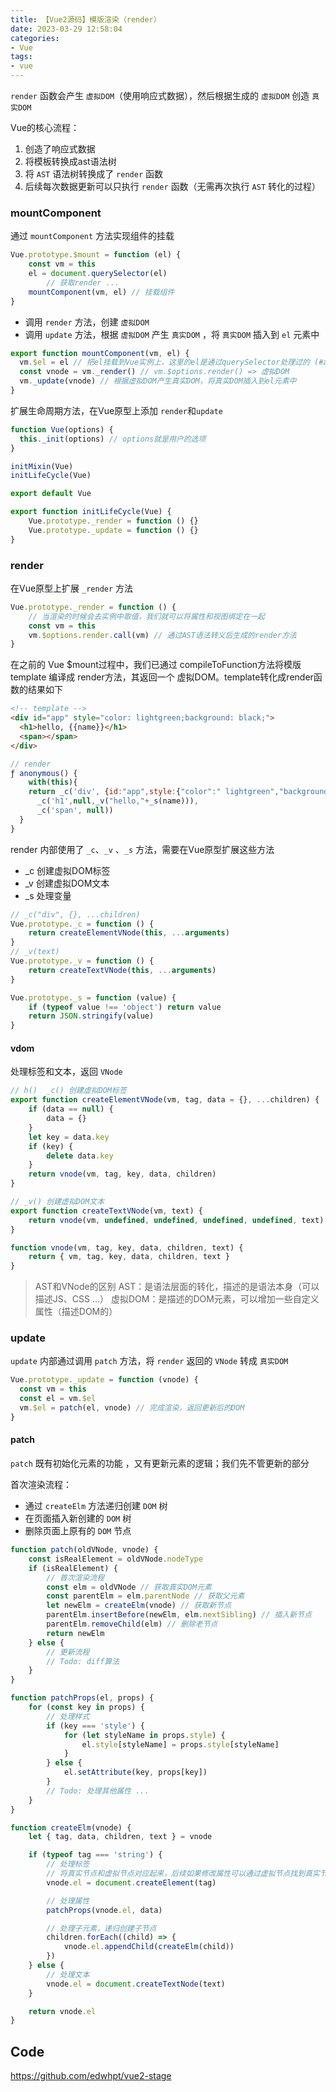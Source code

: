 ```yaml
---
title: 【Vue2源码】模版渲染（render）
date: 2023-03-29 12:58:04
categories:
- Vue
tags: 
- vue
---
```


`render` 函数会产生 `虚拟DOM`（使用响应式数据），然后根据生成的 `虚拟DOM` 创造 `真实DOM`

<!-- more -->

Vue的核心流程：
1. 创造了响应式数据
2. 将模板转换成ast语法树
3. 将 `AST` 语法树转换成了 `render` 函数
4. 后续每次数据更新可以只执行 `render` 函数（无需再次执行 `AST` 转化的过程）


### mountComponent 

通过 `mountComponent` 方法实现组件的挂载

```js
Vue.prototype.$mount = function (el) {
    const vm = this
    el = document.querySelector(el)
		// 获取render ...
    mountComponent(vm, el) // 挂载组件
}
```

- 调用 `render` 方法，创建 `虚拟DOM`
- 调用 `update` 方法，根据 `虚拟DOM` 产生 `真实DOM` ，将 `真实DOM` 插入到 `el` 元素中

```js
export function mountComponent(vm, el) {
  vm.$el = el // 把el挂载到Vue实例上，这里的el是通过querySelector处理过的 (#app)
  const vnode = vm._render() // vm.$options.render() => 虚拟DOM
  vm._update(vnode) // 根据虚拟DOM产生真实DOM，将真实DOM插入到el元素中
}
```

扩展生命周期方法，在Vue原型上添加 `render`和`update`

```js
function Vue(options) {
  this._init(options) // options就是用户的选项
}

initMixin(Vue)
initLifeCycle(Vue)

export default Vue
```

```js
export function initLifeCycle(Vue) {
    Vue.prototype._render = function () {}
  	Vue.prototype._update = function () {}
}
```

### render

在Vue原型上扩展 `_render` 方法

```js
Vue.prototype._render = function () {
    // 当渲染的时候会去实例中取值，我们就可以将属性和视图绑定在一起
    const vm = this
    vm.$options.render.call(vm) // 通过AST语法转义后生成的render方法
}
```

在之前的 Vue $mount过程中，我们已通过 compileToFunction方法将模版template 编译成 render方法，其返回一个 虚拟DOM。template转化成render函数的结果如下

```html
<!-- template -->
<div id="app" style="color: lightgreen;background: black;">
  <h1>hello, {{name}}</h1>
  <span></span>
</div>
```

```js
// render
ƒ anonymous() {
	with(this){
    return _c('div', {id:"app",style:{"color":" lightgreen","background":" black"}},
      _c('h1',null,_v("hello,"+_s(name))),
      _c('span', null))
  }
}
```

render 内部使用了 `_c`、`_v` 、`_s` 方法，需要在Vue原型扩展这些方法

- _c 创建虚拟DOM标签
- _v 创建虚拟DOM文本
- _s 处理变量

```js
// _c("div", {}, ...children)
Vue.prototype._c = function () {
    return createElementVNode(this, ...arguments)
}
// _v(text)
Vue.prototype._v = function () {
    return createTextVNode(this, ...arguments)
}

Vue.prototype._s = function (value) {
    if (typeof value !== 'object') return value
    return JSON.stringify(value)
}
```

#### vdom

处理标签和文本，返回 `VNode`

```js
// h()  _c() 创建虚拟DOM标签
export function createElementVNode(vm, tag, data = {}, ...children) {
    if (data == null) {
        data = {}
    }
    let key = data.key
    if (key) {
        delete data.key
    }
    return vnode(vm, tag, key, data, children)
}

// _v() 创建虚拟DOM文本
export function createTextVNode(vm, text) {
    return vnode(vm, undefined, undefined, undefined, undefined, text)
}

function vnode(vm, tag, key, data, children, text) {
    return { vm, tag, key, data, children, text }
}
```

> AST和VNode的区别
> AST：是语法层面的转化，描述的是语法本身（可以描述JS、CSS ...）
> 虚拟DOM：是描述的DOM元素，可以增加一些自定义属性（描述DOM的）

### update

`update` 内部通过调用 `patch` 方法，将 `render` 返回的 `VNode` 转成 `真实DOM`

```js
Vue.prototype._update = function (vnode) {
  const vm = this
  const el = vm.$el
  vm.$el = patch(el, vnode) // 完成渲染，返回更新后的DOM
}
```

#### patch

`patch` 既有初始化元素的功能 ，又有更新元素的逻辑；我们先不管更新的部分

首次渲染流程：

- 通过 `createElm` 方法递归创建 `DOM` 树
- 在页面插入新创建的 `DOM` 树
- 删除页面上原有的 `DOM` 节点

```js
function patch(oldVNode, vnode) {
    const isRealElement = oldVNode.nodeType
    if (isRealElement) {
        // 首次渲染流程
        const elm = oldVNode // 获取真实DOM元素
        const parentElm = elm.parentNode // 获取父元素
        let newElm = createElm(vnode) // 获取新节点
        parentElm.insertBefore(newElm, elm.nextSibling) // 插入新节点
        parentElm.removeChild(elm) // 删除老节点
        return newElm
    } else {
        // 更新流程
        // Todo: diff算法
    }
}

function patchProps(el, props) {
    for (const key in props) {
        // 处理样式
        if (key === 'style') {
            for (let styleName in props.style) {
                el.style[styleName] = props.style[styleName]
            }
        } else {
            el.setAttribute(key, props[key])
        }
        // Todo: 处理其他属性 ...
    }
}

function createElm(vnode) {
    let { tag, data, children, text } = vnode

    if (typeof tag === 'string') {
        // 处理标签
        // 将真实节点和虚拟节点对应起来，后续如果修改属性可以通过虚拟节点找到真实节点，然后完成更新
        vnode.el = document.createElement(tag)

        // 处理属性
        patchProps(vnode.el, data)

        // 处理子元素，递归创建子节点
        children.forEach((child) => {
            vnode.el.appendChild(createElm(child))
        })
    } else {
        // 处理文本
        vnode.el = document.createTextNode(text)
    }

    return vnode.el
}
```


## Code

https://github.com/edwhpt/vue2-stage

